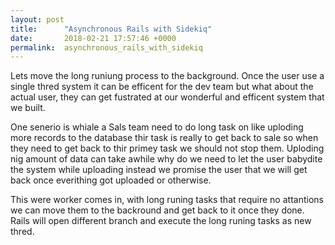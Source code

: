```yaml
---
layout: post
title:      "Asynchronous Rails with Sidekiq"
date:       2018-02-21 17:57:46 +0000
permalink:  asynchronous_rails_with_sidekiq
---
```



Lets move the long runiung process to the background.
Once the user use a single thred system it can be efficent for the dev team but what about the actual user, they can get fustrated at our wonderful and efficent system that we built. 

One senerio is whiale a Sals team need to do long task on like uploding more records to the database thir task is really to get back to sale so when they need to get back to thir primey task we should not stop them. Uploding nig amount of data can take awhile why do we need to let the user babydite the system while uploading instead we promise the user that we will get back once everithing got uploaded or otherwise.

This were worker comes in, with long runing tasks that require no attantions we can move them to the backround and get back to it once they done.
Rails will open different branch and execute the long runing tasks as new thred. 
